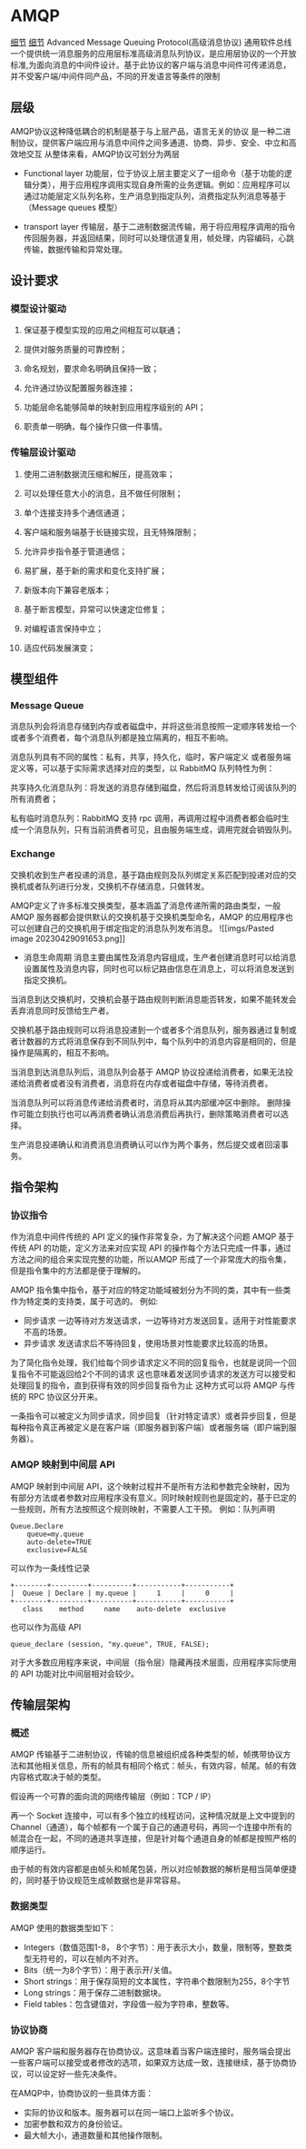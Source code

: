 # AMQP
[细节](https://www.cnblogs.com/itbsl/p/14421140.html)
[细节](https://blog.csdn.net/zhoupenghui168/article/details/130322210)
Advanced Message Queuing Protocol(高级消息协议)
通用软件总线
一个提供统一消息服务的应用层标准高级消息队列协议，是应用层协议的一个开放标准,为面向消息的中间件设计。基于此协议的客户端与消息中间件可传递消息，并不受客户端/中间件同产品，不同的开发语言等条件的限制

## 层级
AMQP协议这种降低耦合的机制是基于与上层产品，语言无关的协议
是一种二进制协议，提供客户端应用与消息中间件之间多通道、协商、异步、安全、中立和高效地交互
从整体来看，AMQP协议可划分为两层

- Functional layer
    功能层，位于协议上层主要定义了一组命令（基于功能的逻辑分类），用于应用程序调用实现自身所需的业务逻辑。例如：应用程序可以通过功能层定义队列名称，生产消息到指定队列，消费指定队列消息等基于（Message queues 模型）

- transport layer
    传输层，基于二进制数据流传输，用于将应用程序调用的指令传回服务器，并返回结果，同时可以处理信道复用，帧处理，内容编码，心跳传输，数据传输和异常处理。

## 设计要求
### 模型设计驱动
1. 保证基于模型实现的应用之间相互可以联通；
   
2. 提供对服务质量的可靠控制；
   
3. 命名规划，要求命名明确且保持一致；
   
4. 允许通过协议配置服务器连接；
   
5. 功能层命名能够简单的映射到应用程序级别的 API；
   
6. 职责单一明确，每个操作只做一件事情。

### 传输层设计驱动
1. 使用二进制数据流压缩和解压，提高效率；
   
2. 可以处理任意大小的消息，且不做任何限制；
   
3. 单个连接支持多个通信通道；
   
4. 客户端和服务端基于长链接实现，且无特殊限制；
   
5. 允许异步指令基于管道通信；
   
6. 易扩展，基于新的需求和变化支持扩展；
   
7. 新版本向下兼容老版本；
   
8. 基于断言模型，异常可以快速定位修复；
   
9. 对编程语言保持中立；

10. 适应代码发展演变；

## 模型组件
### Message Queue
消息队列会将消息存储到内存或者磁盘中，并将这些消息按照一定顺序转发给一个或者多个消费者，每个消息队列都是独立隔离的，相互不影响。

消息队列具有不同的属性：私有，共享，持久化，临时，客户端定义 或者服务端定义等，可以基于实际需求选择对应的类型，以 RabbitMQ 队列特性为例：

共享持久化消息队列：将发送的消息存储到磁盘，然后将消息转发给订阅该队列的所有消费者；

私有临时消息队列：RabbitMQ 支持 rpc 调用，再调用过程中消费者都会临时生成一个消息队列，只有当前消费者可见，且由服务端生成，调用完就会销毁队列。

### Exchange
交换机收到生产者投递的消息，基于路由规则及队列绑定关系匹配到投递对应的交换机或者队列进行分发，交换机不存储消息，只做转发。

AMQP定义了许多标准交换类型，基本涵盖了消息传递所需的路由类型，一般 AMQP 服务器都会提供默认的交换机基于交换机类型命名，AMQP 的应用程序也可以创建自己的交换机用于绑定指定的消息队列发布消息。
![[imgs/Pasted image 20230429091653.png]]
- 消息生命周期
消息主要由属性及消息内容组成，生产者创建消息时可以给消息设置属性及消息内容，同时也可以标记路由信息在消息上，可以将消息发送到指定交换机。

当消息到达交换机时，交换机会基于路由规则判断消息能否转发，如果不能转发会丢弃消息同时反馈给生产者。

交换机基于路由规则可以将消息投递到一个或者多个消息队列，服务器通过复制或者计数器的方式将消息保存到不同队列中，每个队列中的消息内容是相同的，但是操作是隔离的，相互不影响。

当消息到达消息队列后，消息队列会基于 AMQP 协议投递给消费者，如果无法投递给消费者或者没有消费者，消息将在内存或者磁盘中存储，等待消费者。

当消息队列可以将消息传递给消费者时，消息将从其内部缓冲区中删除。 删除操作可能立刻执行也可以再消费者确认消息消费后再执行，删除策略消费者可以选择。

生产消息投递确认和消费消息消费确认可以作为两个事务，然后提交或者回滚事务。

## 指令架构
### 协议指令
作为消息中间件传统的 API 定义的操作非常复杂，为了解决这个问题 AMQP 基于传统 API 的功能，定义方法来对应实现 API 的操作每个方法只完成一件事，通过方法之间的组合来实现完整的功能，所以AMQP 形成了一个非常庞大的指令集，但是指令集中的方法都是便于理解的。

AMQP 指令集中指令，基于对应的特定功能域被划分为不同的类，其中有一些类作为特定类的支持类，属于可选的。
例如:
- 同步请求
一边等待对方发送请求，一边等待对方发送回复。适用于对性能要求不高的场景。
- 异步请求
发送请求后不等待回复，使用场景对性能要求比较高的场景。

为了简化指令处理，我们给每个同步请求定义不同的回复指令，也就是说同一个回复指令不可能返回给2个不同的请求
这也意味着发送同步请求的发送方可以接受和处理回复的指令，直到获得有效的同步回复指令为止
这种方式可以将 AMQP 与传统的 RPC 协议区分开来。

一条指令可以被定义为同步请求，同步回复（针对特定请求）或者异步回复，但是每种指令真正再被定义是在客户端（即服务器到客户端）或者服务端（即户端到服务器）。
### AMQP 映射到中间层 API
AMQP 映射到中间层 API，这个映射过程并不是所有方法和参数完全映射，因为有部分方法或者参数对应用程序没有意义。同时映射规则也是固定的，基于已定的一些规则，所有方法按照这个规则映射，不需要人工干预。
例如：队列声明
```
Queue.Declare 
    queue=my.queue
    auto-delete=TRUE 
    exclusive=FALSE
```
可以作为一条线性记录
```
+--------+---------+----------+-----------+-----------+ 
|  Queue | Declare | my.queue |     1     |     0     | 
+--------+---------+----------+-----------+-----------+ 
   class    method     name    auto-delete  exclusive
```
也可以作为高级 API
```
queue_declare (session, "my.queue", TRUE, FALSE);
```
对于大多数应用程序来说，中间层（指令层）隐藏再技术层面，应用程序实际使用的 API 功能对比中间层相对会较少。

## 传输层架构
### 概述
AMQP 传输基于二进制协议，传输的信息被组织成各种类型的帧，帧携带协议方法和其他相关信息，所有的帧具有相同个格式：帧头，有效内容，帧尾。帧的有效内容格式取决于帧的类型。

假设再一个可靠的面向流的网络传输层（例如：TCP / IP）

再一个 Socket 连接中，可以有多个独立的线程访问，这种情况就是上文中提到的 Channel（通道），每个帧都有一个属于自己的通道号码，再同一个连接中所有的帧混合在一起，不同的通道共享连接，但是针对每个通道自身的帧都是按照严格的顺序运行。

由于帧的有效内容都是由帧头和帧尾包装，所以对应帧数据的解析是相当简单便捷的，同时基于协议规范生成帧数据也是非常容易。

### 数据类型
AMQP 使用的数据类型如下：

- Integers（数值范围1-8， 8个字节）：用于表示大小，数量，限制等，整数类型无符号的，可以在帧内不对齐。
- Bits（统一为8个字节）：用于表示开/关值。
- Short strings：用于保存简短的文本属性，字符串个数限制为255，8个字节
- Long strings：用于保存二进制数据块。
- Field tables：包含键值对，字段值一般为字符串，整数等。

### 协议协商
AMQP 客户端和服务器存在协商协议。这意味着当客户端连接时，服务端会提出一些客户端可以接受或者修改的选项，如果双方达成一致，连接继续，基于协商协议，可以设定好一些先决条件。

在AMQP中，协商协议的一些具体方面：

- 实际的协议和版本。服务器可以在同一端口上监听多个协议。
- 加密参数和双方的身份验证。
- 最大帧大小，通道数量和其他操作限制。
